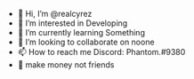 - 👋 Hi, I’m @realcyrez
- 👀 I’m interested in Developing
- 🌱 I’m currently learning Something
- 💞️ I’m looking to collaborate on noone 
- 📫 How to reach me Discord: Phantom.#9380 
- 💸 make money not friends 
<!---
realcyrez/realcyrez is a ✨ special ✨ repository because its `README.md` (this file) appears on your GitHub profile.
You can click the Preview link to take a look at your changes.
--->
